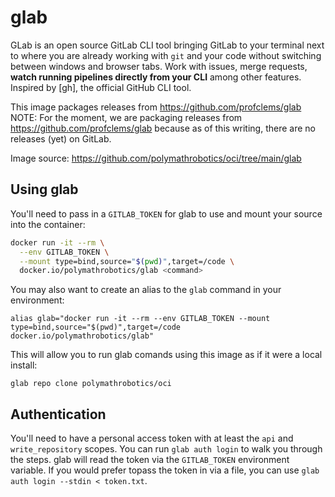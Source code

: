 # glab

GLab is an open source GitLab CLI tool bringing GitLab to your terminal next to where you are already working with `git` and your code without switching between windows and browser tabs. Work with issues, merge requests, **watch running pipelines directly from your CLI** among other features.
Inspired by [gh], the official GitHub CLI tool.

This image packages releases from https://github.com/profclems/glab
NOTE: For the moment, we are packaging releases from https://github.com/profclems/glab because as of this writing, there are no releases (yet) on GitLab.

Image source: https://github.com/polymathrobotics/oci/tree/main/glab

## Using glab

You'll need to pass in a `GITLAB_TOKEN` for glab to use and mount your
source into the container:

```bash
docker run -it --rm \
  --env GITLAB_TOKEN \
  --mount type=bind,source="$(pwd)",target=/code \
  docker.io/polymathrobotics/glab <command>
```

You may also want to create an alias to the `glab` command in your
environment:

```
alias glab="docker run -it --rm --env GITLAB_TOKEN --mount type=bind,source="$(pwd)",target=/code docker.io/polymathrobotics/glab"
```

This will allow you to run glab comands using this image as if it were a local
install:
```
glab repo clone polymathrobotics/oci
```

## Authentication

You'll need to have a personal access token with at least the `api` and
`write_repository` scopes. You can run `glab auth login` to walk you through
the steps. glab will read the token via the `GITLAB_TOKEN` environment
variable. If you would prefer topass the token in via a file, you can use
`glab auth login --stdin < token.txt`.
